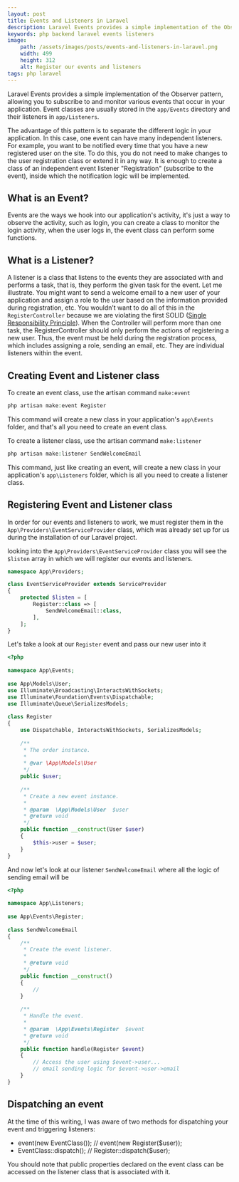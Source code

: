 ```yaml
---
layout: post
title: Events and Listeners in Laravel
description: Laravel Events provides a simple implementation of the Observer pattern, allowing you to subscribe to and monitor various events that occur in your application.
keywords: php backend laravel events listeners
image:
    path: /assets/images/posts/events-and-listeners-in-laravel.png
    width: 499
    height: 312
    alt: Register our events and listeners
tags: php laravel
---
```


Laravel Events provides a simple implementation of the Observer pattern, allowing you to subscribe to and monitor various events that occur in your application.
Event classes are usually stored in the `app/Events` directory and their listeners in `app/Listeners`.

The advantage of this pattern is to separate the different logic in your application.
In this case, one event can have many independent listeners.
For example, you want to be notified every time that you have a new registered user on the site.
To do this, you do not need to make changes to the user registration class or extend it in any way.
It is enough to create a class of an independent event listener "Registration" (subscribe to the event), inside which the notification logic will be implemented.

<h2>What is an Event?</h2>

Events are the ways we hook into our application's activity, it's just a way to observe the activity, such as login, you can create a class to monitor the login activity, when the user logs in, the event class can perform some functions.

<h2>What is a Listener?</h2>

A listener is a class that listens to the events they are associated with and performs a task, that is, they perform the given task for the event.
Let me illustrate. You might want to send a welcome email to a new user of your application and assign a role to the user based on the information provided during registration, etc.
You wouldn’t want to do all of this in the `RegisterController` because we are violating the first SOLID (<a href="{{ site.url }}/blog/solid-single-responsibility-principle" target="_blank">Single Responsibility Principle</a>).
When the Controller will perform more than one task, the RegisterController should only perform the actions of registering a new user.
Thus, the event must be held during the registration process, which includes assigning a role, sending an email, etc.
They are individual listeners within the event.

<h2>Creating Event and Listener class</h2>

To create an event class, use the artisan command `make:event`

```php
php artisan make:event Register
```

This command will create a new class in your application's `app\Events` folder, and that's all you need to create an event class.

To create a listener class, use the artisan command `make:listener`

```php
php artisan make:listener SendWelcomeEmail
```

This command, just like creating an event, will create a new class in your application's `app\Listeners` folder, which is all you need to create a listener class.

<h2>Registering Event and Listener class</h2>

In order for our events and listeners to work, we must register them in the `App\Providers\EventServiceProvider` class, which was already set up for us during the installation of our Laravel project.

looking into the `App\Providers\EventServiceProvider` class you will see the `$listen` array in which we will register our events and listeners.

```php
namespace App\Providers;

class EventServiceProvider extends ServiceProvider
{
    protected $listen = [
        Register::class => [
            SendWelcomeEmail::class,
        ],
    ];
}
```

Let's take a look at our `Register` event and pass our new user into it

```php
<?php
 
namespace App\Events;
 
use App\Models\User;
use Illuminate\Broadcasting\InteractsWithSockets;
use Illuminate\Foundation\Events\Dispatchable;
use Illuminate\Queue\SerializesModels;
 
class Register
{
    use Dispatchable, InteractsWithSockets, SerializesModels;
 
    /**
     * The order instance.
     *
     * @var \App\Models\User
     */
    public $user;
 
    /**
     * Create a new event instance.
     *
     * @param  \App\Models\User  $user
     * @return void
     */
    public function __construct(User $user)
    {
        $this->user = $user;
    }
}
```

And now let's look at our listener `SendWelcomeEmail` where all the logic of sending email will be

```php
<?php
 
namespace App\Listeners;
 
use App\Events\Register;
 
class SendWelcomeEmail
{
    /**
     * Create the event listener.
     *
     * @return void
     */
    public function __construct()
    {
        //
    }
 
    /**
     * Handle the event.
     *
     * @param  \App\Events\Register  $event
     * @return void
     */
    public function handle(Register $event)
    {
        // Access the user using $event->user...
        // email sending logic for $event->user->email
    }
}
```

<h2>Dispatching an event</h2>

At the time of this writing, I was aware of two methods for dispatching your event and triggering listeners:

- event(new EventClass()); // event(new Register($user));
- EventClass::dispatch(); // Register::dispatch($user);

You should note that public properties declared on the event class can be accessed on the listener class that is associated with it.